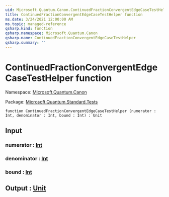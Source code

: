 ```yaml
---
uid: Microsoft.Quantum.Canon.ContinuedFractionConvergentEdgeCaseTestHelper
title: ContinuedFractionConvergentEdgeCaseTestHelper function
ms.date: 3/24/2021 12:00:00 AM
ms.topic: managed-reference
qsharp.kind: function
qsharp.namespace: Microsoft.Quantum.Canon
qsharp.name: ContinuedFractionConvergentEdgeCaseTestHelper
qsharp.summary: ''
---
```


# ContinuedFractionConvergentEdgeCaseTestHelper function

Namespace: [Microsoft.Quantum.Canon](xref:Microsoft.Quantum.Canon)

Package: [Microsoft.Quantum.Standard.Tests](https://nuget.org/packages/Microsoft.Quantum.Standard.Tests)




```qsharp
function ContinuedFractionConvergentEdgeCaseTestHelper (numerator : Int, denominator : Int, bound : Int) : Unit
```


## Input

### numerator : [Int](xref:microsoft.quantum.lang-ref.int)




### denominator : [Int](xref:microsoft.quantum.lang-ref.int)




### bound : [Int](xref:microsoft.quantum.lang-ref.int)





## Output : [Unit](xref:microsoft.quantum.lang-ref.unit)

